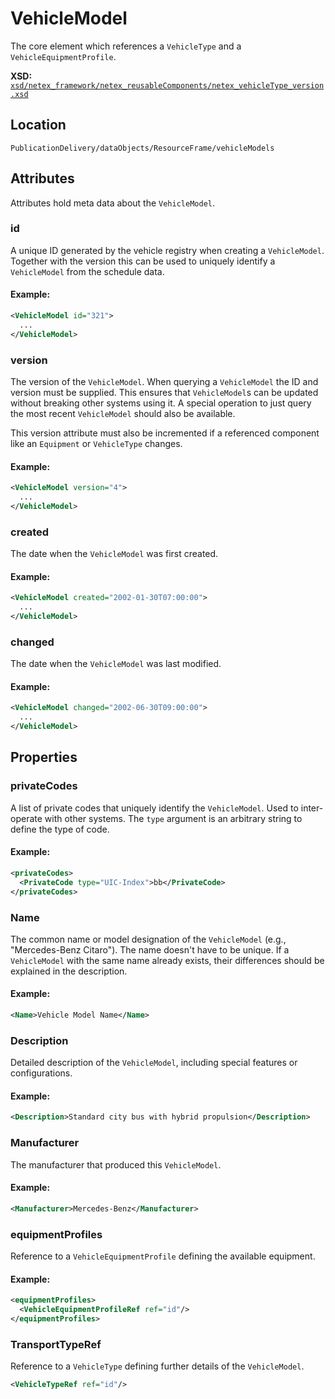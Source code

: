 # VehicleModel

The core element which references a `VehicleType` and a `VehicleEquipmentProfile`.

**XSD:** [`xsd/netex_framework/netex_reusableComponents/netex_vehicleType_version.xsd`](https://github.com/NeTEx-CEN/NeTEx/blob/next/xsd/netex_framework/netex_reusableComponents/netex_vehicleType_version.xsd#L1081)

## Location
```
PublicationDelivery/dataObjects/ResourceFrame/vehicleModels
```

## Attributes

Attributes hold meta data about the `VehicleModel`.

### id
A unique ID generated by the vehicle registry when creating a `VehicleModel`. Together with the version this can be used to uniquely identify a `VehicleModel` from the schedule data.

#### Example:
```xml
<VehicleModel id="321">
  ...
</VehicleModel>
```

### version
The version of the `VehicleModel`. When querying a `VehicleModel` the ID and version must be supplied. This ensures that `VehicleModel`s can be updated without breaking other systems using it. A special operation to just query the most recent `VehicleModel` should also be available.

This version attribute must also be incremented if a referenced component like an `Equipment` or `VehicleType` changes.

#### Example:
```xml
<VehicleModel version="4">
  ...
</VehicleModel>
```

### created

The date when the `VehicleModel` was first created.

#### Example:
```xml
<VehicleModel created="2002-01-30T07:00:00">
  ...
</VehicleModel>
```

### changed

The date when the `VehicleModel` was last modified.

#### Example:
```xml
<VehicleModel changed="2002-06-30T09:00:00">
  ...
</VehicleModel>
```

## Properties

### privateCodes

A list of private codes that uniquely identify the `VehicleModel`. Used to inter-operate with other systems.
The `type` argument is an arbitrary string to define the type of code.

#### Example:
```xml
<privateCodes>
  <PrivateCode type="UIC-Index">bb</PrivateCode>
</privateCodes>
```

### Name
The common name or model designation of the `VehicleModel` (e.g., "Mercedes-Benz Citaro"). The name doesn't have to be unique. If a `VehicleModel` with the same name already exists, their differences should be explained in the description.

#### Example:
```xml
<Name>Vehicle Model Name</Name>
```

### Description
Detailed description of the `VehicleModel`, including special features or configurations.

#### Example:
```xml
<Description>Standard city bus with hybrid propulsion</Description>
```

### Manufacturer
The manufacturer that produced this `VehicleModel`.

#### Example:
```xml
<Manufacturer>Mercedes-Benz</Manufacturer>
```

### equipmentProfiles
Reference to a `VehicleEquipmentProfile` defining the available equipment.

#### Example:
```xml
<equipmentProfiles>
  <VehicleEquipmentProfileRef ref="id"/>
</equipmentProfiles>
```
### TransportTypeRef

Reference to a `VehicleType` defining further details of the `VehicleModel`.

```xml
<VehicleTypeRef ref="id"/>
```

